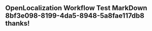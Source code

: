 <properties
ms.topic="hero-topic1"
ms.test1="hero-topic"
ms.test2="test"/>

## OpenLocalization Workflow Test MarkDown 8bf3e098-8199-4da5-8948-5a8fae117db8 thanks!
